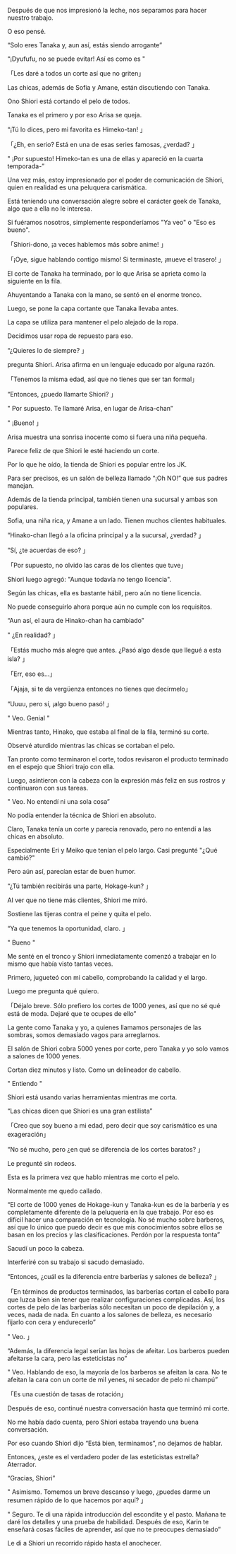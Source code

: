 
Después de que nos impresionó la leche, nos separamos para hacer nuestro trabajo.

O eso pensé.

“Solo eres Tanaka y, aun así, estás siendo arrogante”

“¡Dyufufu, no se puede evitar! Así es como es "

「Les daré a todos un corte así que no griten」

Las chicas, además de Sofia y Amane, están discutiendo con Tanaka.

Ono Shiori está cortando el pelo de todos.

Tanaka es el primero y por eso Arisa se queja.

“¡Tú lo dices, pero mi favorita es Himeko-tan! 」

「¿Eh, en serio? Está en una de esas series famosas, ¿verdad? 」

" ¡Por supuesto! Himeko-tan es una de ellas y apareció en la cuarta temporada-”

Una vez más, estoy impresionado por el poder de comunicación de Shiori, quien en realidad es una peluquera carismática.

Está teniendo una conversación alegre sobre el carácter geek de Tanaka, algo que a ella no le interesa.

Si fuéramos nosotros, simplemente responderíamos "Ya veo" o "Eso es bueno".

「Shiori-dono, ¡a veces hablemos más sobre anime! 」

「¡Oye, sigue hablando contigo mismo! Si terminaste, ¡mueve el trasero! 」

El corte de Tanaka ha terminado, por lo que Arisa se aprieta como la siguiente en la fila.

Ahuyentando a Tanaka con la mano, se sentó en el enorme tronco.

Luego, se pone la capa cortante que Tanaka llevaba antes.

La capa se utiliza para mantener el pelo alejado de la ropa.

Decidimos usar ropa de repuesto para eso.

“¿Quieres lo de siempre? 」

pregunta Shiori. Arisa afirma en un lenguaje educado por alguna razón.

「Tenemos la misma edad, así que no tienes que ser tan formal」

“Entonces, ¿puedo llamarte Shiori? 」

" Por supuesto. Te llamaré Arisa, en lugar de Arisa-chan”

" ¡Bueno! 」

Arisa muestra una sonrisa inocente como si fuera una niña pequeña.

Parece feliz de que Shiori le esté haciendo un corte.

Por lo que he oído, la tienda de Shiori es popular entre los JK.

Para ser precisos, es un salón de belleza llamado “¡Oh NO!” que sus padres manejan.

Además de la tienda principal, también tienen una sucursal y ambas son populares.

Sofia, una niña rica, y Amane a un lado. Tienen muchos clientes habituales.

“Hinako-chan llegó a la oficina principal y a la sucursal, ¿verdad? 」

“Sí, ¿te acuerdas de eso? 」

「Por supuesto, no olvido las caras de los clientes que tuve」

Shiori luego agregó: "Aunque todavía no tengo licencia".

Según las chicas, ella es bastante hábil, pero aún no tiene licencia.

No puede conseguirlo ahora porque aún no cumple con los requisitos.

“Aun así, el aura de Hinako-chan ha cambiado”

" ¿En realidad? 」

「Estás mucho más alegre que antes. ¿Pasó algo desde que llegué a esta isla? 」

「Err, eso es...」

「Ajaja, si te da vergüenza entonces no tienes que decírmelo」

“Uuuu, pero sí, ¡algo bueno pasó! 」

" Veo. Genial "

Mientras tanto, Hinako, que estaba al final de la fila, terminó su corte.

Observé aturdido mientras las chicas se cortaban el pelo.

Tan pronto como terminaron el corte, todos revisaron el producto terminado en el espejo que Shiori trajo con ella.

Luego, asintieron con la cabeza con la expresión más feliz en sus rostros y continuaron con sus tareas.

" Veo. No entendí ni una sola cosa”

No podía entender la técnica de Shiori en absoluto.

Claro, Tanaka tenía un corte y parecía renovado, pero no entendí a las chicas en absoluto.

Especialmente Eri y Meiko que tenían el pelo largo. Casi pregunté "¿Qué cambió?"

Pero aún así, parecían estar de buen humor.

“¿Tú también recibirás una parte, Hokage-kun? 」

Al ver que no tiene más clientes, Shiori me miró.

Sostiene las tijeras contra el peine y quita el pelo.

“Ya que tenemos la oportunidad, claro. 」

" Bueno "

Me senté en el tronco y Shiori inmediatamente comenzó a trabajar en lo mismo que había visto tantas veces.

Primero, jugueteó con mi cabello, comprobando la calidad y el largo.

Luego me pregunta qué quiero.

「Déjalo breve. Sólo prefiero los cortes de 1000 yenes, así que no sé qué está de moda. Dejaré que te ocupes de ello”

La gente como Tanaka y yo, a quienes llamamos personajes de las sombras, somos demasiado vagos para arreglarnos.

El salón de Shiori cobra 5000 yenes por corte, pero Tanaka y yo solo vamos a salones de 1000 yenes.

Cortan diez minutos y listo. Como un delineador de cabello.

" Entiendo "

Shiori está usando varias herramientas mientras me corta.

“Las chicas dicen que Shiori es una gran estilista”

「Creo que soy bueno a mi edad, pero decir que soy carismático es una exageración」

“No sé mucho, pero ¿en qué se diferencia de los cortes baratos? 」

Le pregunté sin rodeos.

Esta es la primera vez que hablo mientras me corto el pelo.

Normalmente me quedo callado.

“El corte de 1000 yenes de Hokage-kun y Tanaka-kun es de la barbería y es completamente diferente de la peluquería en la que trabajo. Por eso es difícil hacer una comparación en tecnología. No sé mucho sobre barberos, así que lo único que puedo decir es que mis conocimientos sobre ellos se basan en los precios y las clasificaciones. Perdón por la respuesta tonta”

Sacudí un poco la cabeza.

Interferiré con su trabajo si sacudo demasiado.

“Entonces, ¿cuál es la diferencia entre barberías y salones de belleza? 」

「En términos de productos terminados, las barberías cortan el cabello para que luzca bien sin tener que realizar configuraciones complicadas. Así, los cortes de pelo de las barberías sólo necesitan un poco de depilación y, a veces, nada de nada. En cuanto a los salones de belleza, es necesario fijarlo con cera y endurecerlo”

" Veo. 」

“Además, la diferencia legal serían las hojas de afeitar. Los barberos pueden afeitarse la cara, pero las esteticistas no”

" Veo. Hablando de eso, la mayoría de los barberos se afeitan la cara. No te afeitan la cara con un corte de mil yenes, ni secador de pelo ni champú”

「Es una cuestión de tasas de rotación」

Después de eso, continué nuestra conversación hasta que terminó mi corte.

No me había dado cuenta, pero Shiori estaba trayendo una buena conversación.

Por eso cuando Shiori dijo “Está bien, terminamos”, no dejamos de hablar.

Entonces, ¿este es el verdadero poder de las esteticistas estrella? Aterrador.

“Gracias, Shiori”

" Asimismo. Tomemos un breve descanso y luego, ¿puedes darme un resumen rápido de lo que hacemos por aquí? 」

" Seguro. Te di una rápida introducción del escondite y el pasto. Mañana te daré los detalles y una prueba de habilidad. Después de eso, Karin te enseñará cosas fáciles de aprender, así que no te preocupes demasiado”

Le di a Shiori un recorrido rápido hasta el anochecer.